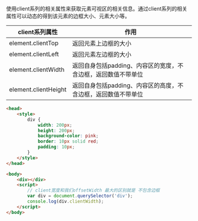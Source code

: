 使用client系列的相关属性来获取元素可视区的相关信息。通过client系列的相关属性可以动态的得到该元素的边框大小、元素大小等。


client系列属性|作用
--|--
element.clientTop|返回元素上边框的大小
element.clientLeft|返回元素左边框的大小
element.clientWidth|返回自身包括padding、内容区的宽度，不含边框，返回数值不带单位
element.clientHeight|返回自身包括padding、内容区的高度，不含边框，返回数值不带单位


```html
<head>
    <style>
        div {
            width: 200px;
            height: 200px;
            background-color: pink;
            border: 10px solid red;
            padding: 10px;
        }
    </style>
</head>

<body>
    <div></div>
    <script>
        // client宽度和我们offsetWidth 最大的区别就是 不包含边框
        var div = document.querySelector('div');
        console.log(div.clientWidth);
    </script>
</body>
```